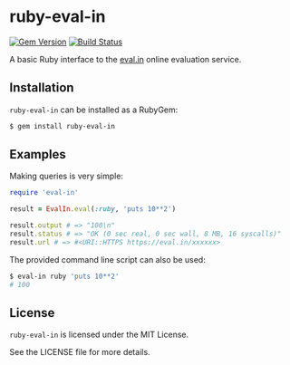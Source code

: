 ruby-eval-in
============

[![Gem Version](https://badge.fury.io/rb/ruby-eval-in.svg)](http://badge.fury.io/rb/ruby-eval-in)
[![Build Status](https://drone.io/github.com/woodruffw/ruby-eval-in/status.png)](https://drone.io/github.com/woodruffw/ruby-eval-in/latest)

A basic Ruby interface to the [eval.in](https://eval.in) online evaluation
service.

## Installation

`ruby-eval-in` can be installed as a RubyGem:

```bash
$ gem install ruby-eval-in
```

## Examples

Making queries is very simple:

```ruby
require 'eval-in'

result = EvalIn.eval(:ruby, 'puts 10**2')

result.output # => "100\n"
result.status # => "OK (0 sec real, 0 sec wall, 8 MB, 16 syscalls)"
result.url # => #<URI::HTTPS https://eval.in/xxxxxx>
```

The provided command line script can also be used:

```bash
$ eval-in ruby 'puts 10**2'
# 100
```

## License

`ruby-eval-in` is licensed under the MIT License.

See the LICENSE file for more details.

